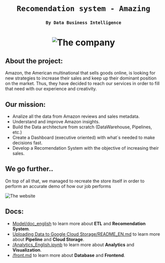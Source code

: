 # <h1 align="center"> **`Recomendation system - Amazing`** </h1>

### <h3 align="center"> **`By Data Business Intelligence`** </h3>

# <h1 align="center">![The company](https://i.imgur.com/TmQaBXD.png)</h1>

## About the project:

Amazon, the American multinational that sells goods online, is looking for new strategies to increase their sales and keep up their dominant position on the market. Thus, they have decided to reach our services in order to fill that need with our experience and creativity.

## Our mission:

- Analize all the data from Amazon reviews and sales metadata.
- Understand and improve Amazon insights.
- Build the Data architecture from scratch (DataWarehouse, Pipelines, etc.)
- Create a Dashboard (executive oriented) with what´s needed to make decisions fast.
- Develop a Recomendation System with the objective of increasing their sales.

## We go further..

 On top of all that, we managed to recreate the store itself in order to perform an accurate demo of how our job performs

![The website](https://i.imgur.com/N0UCTIe.png)

## Docs:

- [Model/doc_english](https://github.com/joacota2/PF-DATASCIENCE/blob/main/Modelo/doc_english.md) to learn more about **ETL** and **Recomendation System**.
- [Uploading Data to Google Cloud Storage/README_EN.md](https://github.com/joacota2/PF-DATASCIENCE/tree/main/Cloud%20Backup) to learn more about **Pipeline** and **Cloud Storage**.
- [/Analytics_English.ipynb](https://github.com/joacota2/PF-DATASCIENCE/blob/main/Analytics_English.ipynb) to learn more about **Analytics** and **Visualization**.
- [/front.md](https://github.com/joacota2/PF-DATASCIENCE/blob/main/Front.md) to learn more about **Database** and **Frontend**.
